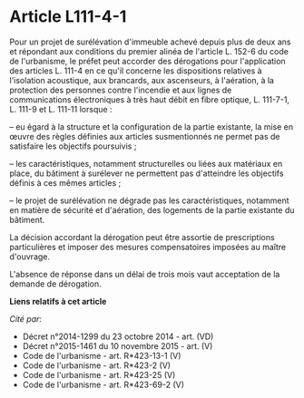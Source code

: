 # Article L111-4-1

Pour un projet de surélévation d'immeuble achevé depuis plus de deux ans et répondant aux conditions du premier alinéa de
l'article L. 152-6 du code de l'urbanisme, le préfet peut accorder des dérogations pour l'application des articles L. 111-4
en ce qu'il concerne les dispositions relatives à l'isolation acoustique, aux brancards, aux ascenseurs, à l'aération, à la
protection des personnes contre l'incendie et aux lignes de communications électroniques à très haut débit en fibre optique,
L. 111-7-1, L. 111-9 et L. 111-11 lorsque :

– eu égard à la structure et la configuration de la partie existante, la mise en œuvre des règles définies aux articles
susmentionnés ne permet pas de satisfaire les objectifs poursuivis ;

– les caractéristiques, notamment structurelles ou liées aux matériaux en place, du bâtiment à surélever ne permettent pas
d'atteindre les objectifs définis à ces mêmes articles ;

– le projet de surélévation ne dégrade pas les caractéristiques, notamment en matière de sécurité et d'aération, des
logements de la partie existante du bâtiment.

La décision accordant la dérogation peut être assortie de prescriptions particulières et imposer des mesures compensatoires
imposées au maître d'ouvrage.

L'absence de réponse dans un délai de trois mois vaut acceptation de la demande de dérogation.

**Liens relatifs à cet article**

_Cité par_:

  - Décret n°2014-1299 du 23 octobre 2014 - art. (VD)
  - Décret n°2015-1461 du 10 novembre 2015 - art. (V)
  - Code de l'urbanisme - art. R*423-13-1 (V)
  - Code de l'urbanisme - art. R*423-2 (V)
  - Code de l'urbanisme - art. R*423-25 (V)
  - Code de l'urbanisme - art. R*423-69-2 (V)
  - Code de l'urbanisme - art. R*424-2 (V)
  - Code de l'urbanisme - art. R*431-31-1 (V)
  - Code de la construction et de l'habitation. - art. R111-1-2 (V)

_Modifié par_:

  - ORDONNANCE n°2015-1174 du 23 septembre 2015 - art. 9

_Abrogé par_:

  - Ordonnance n°2020-71 du 29 janvier 2020 - art.

_Cite_:

  - Code de l'urbanisme - art. L152-6 (VD)
  - Code de la construction et de l'habitation. - art. L111-11
  - Code de la construction et de l'habitation. - art. L111-4
  - Code de la construction et de l'habitation. - art. L111-7-1
  - Code de la construction et de l'habitation. - art. L111-9
